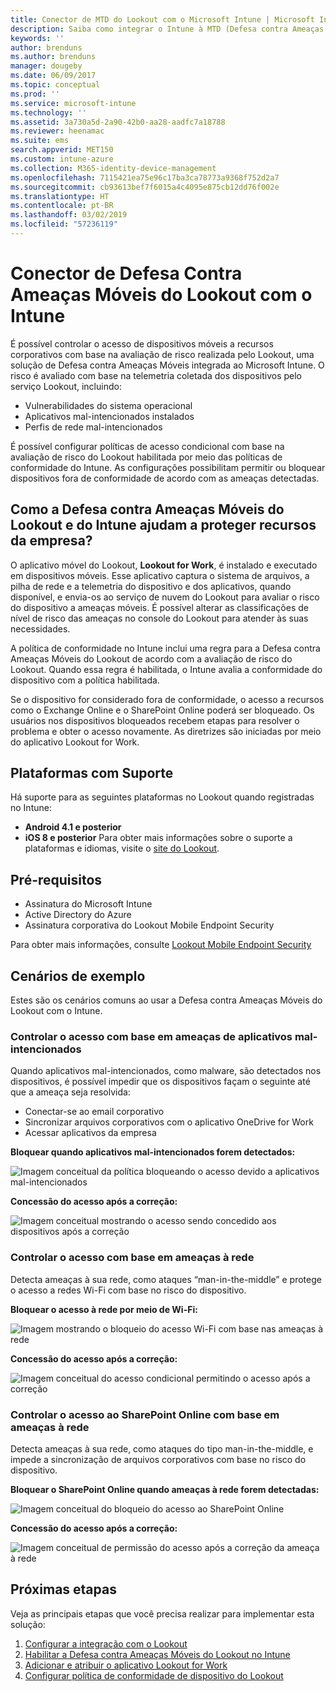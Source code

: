 ```yaml
---
title: Conector de MTD do Lookout com o Microsoft Intune | Microsoft Intune
description: Saiba como integrar o Intune à MTD (Defesa contra Ameaças Móveis) do Lookout para controlar o acesso de dispositivos móveis aos recursos corporativos.
keywords: ''
author: brenduns
ms.author: brenduns
manager: dougeby
ms.date: 06/09/2017
ms.topic: conceptual
ms.prod: ''
ms.service: microsoft-intune
ms.technology: ''
ms.assetid: 3a730a5d-2a90-42b0-aa28-aadfc7a18788
ms.reviewer: heenamac
ms.suite: ems
search.appverid: MET150
ms.custom: intune-azure
ms.collection: M365-identity-device-management
ms.openlocfilehash: 7115421ea75e96c17ba3ca78773a9368f752d2a7
ms.sourcegitcommit: cb93613bef7f6015a4c4095e875cb12dd76f002e
ms.translationtype: HT
ms.contentlocale: pt-BR
ms.lasthandoff: 03/02/2019
ms.locfileid: "57236119"
---
```

# <a name="lookout-mobile-threat-defense-connector-with-intune"></a>Conector de Defesa Contra Ameaças Móveis do Lookout com o Intune

É possível controlar o acesso de dispositivos móveis a recursos corporativos com base na avaliação de risco realizada pelo Lookout, uma solução de Defesa contra Ameaças Móveis integrada ao Microsoft Intune. O risco é avaliado com base na telemetria coletada dos dispositivos pelo serviço Lookout, incluindo:
- Vulnerabilidades do sistema operacional
- Aplicativos mal-intencionados instalados
- Perfis de rede mal-intencionados

É possível configurar políticas de acesso condicional com base na avaliação de risco do Lookout habilitada por meio das políticas de conformidade do Intune. As configurações possibilitam permitir ou bloquear dispositivos fora de conformidade de acordo com as ameaças detectadas.

## <a name="how-do-intune-and-lookout-mobile-threat-defense-help-protect-company-resources"></a>Como a Defesa contra Ameaças Móveis do Lookout e do Intune ajudam a proteger recursos da empresa?
O aplicativo móvel do Lookout, **Lookout for Work**, é instalado e executado em dispositivos móveis. Esse aplicativo captura o sistema de arquivos, a pilha de rede e a telemetria do dispositivo e dos aplicativos, quando disponível, e envia-os ao serviço de nuvem do Lookout para avaliar o risco do dispositivo a ameaças móveis. É possível alterar as classificações de nível de risco das ameaças no console do Lookout para atender às suas necessidades.  

A política de conformidade no Intune inclui uma regra para a Defesa contra Ameaças Móveis do Lookout de acordo com a avaliação de risco do Lookout. Quando essa regra é habilitada, o Intune avalia a conformidade do dispositivo com a política habilitada.

Se o dispositivo for considerado fora de conformidade, o acesso a recursos como o Exchange Online e o SharePoint Online poderá ser bloqueado. Os usuários nos dispositivos bloqueados recebem etapas para resolver o problema e obter o acesso novamente. As diretrizes são iniciadas por meio do aplicativo Lookout for Work.

## <a name="supported-platforms"></a>Plataformas com Suporte
Há suporte para as seguintes plataformas no Lookout quando registradas no Intune:
* **Android 4.1 e posterior**
* **iOS 8 e posterior** Para obter mais informações sobre o suporte a plataformas e idiomas, visite o [site do Lookout](https://personal.support.lookout.com/hc/articles/114094140253).

## <a name="prerequisites"></a>Pré-requisitos
* Assinatura do Microsoft Intune
* Active Directory do Azure
* Assinatura corporativa do Lookout Mobile Endpoint Security  

Para obter mais informações, consulte [Lookout Mobile Endpoint Security](https://www.lookout.com/products/mobile-endpoint-security)

## <a name="sample-scenarios"></a>Cenários de exemplo

Estes são os cenários comuns ao usar a Defesa contra Ameaças Móveis do Lookout com o Intune.

### <a name="control-access-based-on-threats-from-malicious-apps"></a>Controlar o acesso com base em ameaças de aplicativos mal-intencionados
Quando aplicativos mal-intencionados, como malware, são detectados nos dispositivos, é possível impedir que os dispositivos façam o seguinte até que a ameaça seja resolvida:
* Conectar-se ao email corporativo
* Sincronizar arquivos corporativos com o aplicativo OneDrive for Work
* Acessar aplicativos da empresa

**Bloquear quando aplicativos mal-intencionados forem detectados:**

![Imagem conceitual da política bloqueando o acesso devido a aplicativos mal-intencionados](./media/malicious-apps-blocked.png)

**Concessão do acesso após a correção:**

![Imagem conceitual mostrando o acesso sendo concedido aos dispositivos após a correção](./media/malicious-apps-unblocked.png)

### <a name="control-access-based-on-threat-to-network"></a>Controlar o acesso com base em ameaças à rede
Detecta ameaças à sua rede, como ataques “man-in-the-middle” e protege o acesso a redes Wi-Fi com base no risco do dispositivo.

**Bloquear o acesso à rede por meio de Wi-Fi:**

![Imagem mostrando o bloqueio do acesso Wi-Fi com base nas ameaças à rede](./media/network-wifi-blocked.png)

**Concessão do acesso após a correção:**

![Imagem conceitual do acesso condicional permitindo o acesso após a correção](./media/network-wifi-unblocked.png)
### <a name="control-access-to-sharepoint-online-based-on-threat-to-network"></a>Controlar o acesso ao SharePoint Online com base em ameaças à rede

Detecta ameaças à sua rede, como ataques do tipo man-in-the-middle, e impede a sincronização de arquivos corporativos com base no risco do dispositivo.

**Bloquear o SharePoint Online quando ameaças à rede forem detectadas:**

![Imagem conceitual do bloqueio do acesso ao SharePoint Online](./media/network-spo-blocked.png)


**Concessão do acesso após a correção:**

![Imagem conceitual de permissão do acesso após a correção da ameaça à rede](./media/network-spo-unblocked.png)

## <a name="next-steps"></a>Próximas etapas
Veja as principais etapas que você precisa realizar para implementar esta solução:
1.  [Configurar a integração com o Lookout](lookout-mtd-connector-integration.md)
2.  [Habilitar a Defesa contra Ameaças Móveis do Lookout no Intune](mtd-connector-enable.md)
3.  [Adicionar e atribuir o aplicativo Lookout for Work](mtd-apps-ios-app-configuration-policy-add-assign.md)
4.  [Configurar política de conformidade de dispositivo do Lookout](mtd-device-compliance-policy-create.md)

